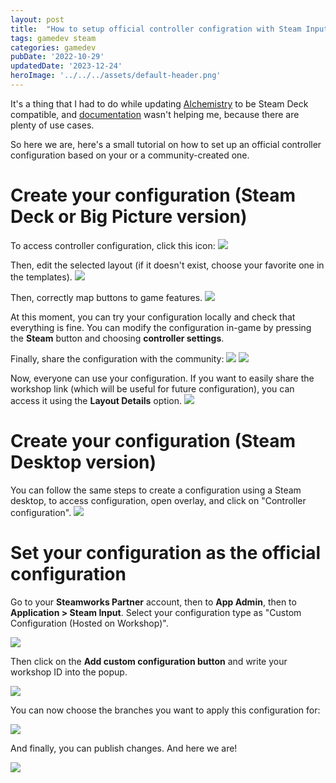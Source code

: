 ```yaml
---
layout: post
title:  "How to setup official controller configration with Steam Input ?"
tags: gamedev steam
categories: gamedev
pubDate: '2022-10-29'
updatedDate: '2023-12-24'
heroImage: '../../../assets/default-header.png'
---
```


It's a thing that I had to do while updating [Alchemistry](https://store.steampowered.com/app/1730540/Alchemistry/) to be Steam Deck compatible, and [documentation](https://partner.steamgames.com/doc/features/steam_controller) wasn't helping me, because there are plenty of use cases.

So here we are, here's a small tutorial on how to set up an official controller configuration based on your or a community-created one.

# Create your configuration (Steam Deck or Big Picture version)

To access controller configuration, click this icon:
![](/assets/img/2022-10-29-deck-edit-config-1.webp)

Then, edit the selected layout (if it doesn't exist, choose your favorite one in the templates).
![](/assets/img/2022-10-29-deck-edit-config-2.webp)

Then, correctly map buttons to game features.
![](/assets/img/2022-10-29-deck-edit-config-buttons.webp)

At this moment, you can try your configuration locally and check that everything is fine. You can modify the configuration in-game by pressing the **Steam** button and choosing **controller settings**.

Finally, share the configuration with the community:
![](/assets/img/2022-10-29-deck-edit-config-menu.webp)
![](/assets/img/2022-10-29-deck-edit-config-share.webp)

Now, everyone can use your configuration. If you want to easily share the workshop link (which will be useful for future configuration), you can access it using the **Layout Details** option.
![](/assets/img/2022-10-29-deck-edit-config-link.webp)

# Create your configuration (Steam Desktop version)

You can follow the same steps to create a configuration using a Steam desktop, to access configuration, open overlay, and click on "Controller configuration".
![](/assets/img/2022-10-29_steam-desktop-overlay.webp)

# Set your configuration as the official configuration

Go to your **Steamworks Partner** account, then to **App Admin**, then to **Application > Steam Input**. Select your configuration type as "Custom Configuration (Hosted on Workshop)".

![](/assets/img/2022-10-29_steamworks-input-config-type.webp)

Then click on the **Add custom configuration button** and write your workshop ID into the popup.

![](/assets/img/2022-10-29_steamworks-input-config-popup.webp)

You can now choose the branches you want to apply this configuration for:

![](/assets/img/2022-10-29_steamworks-input-config-settings.webp)

And finally, you can publish changes. And here we are!

![](/assets/img/2022-10-29_result.webp)